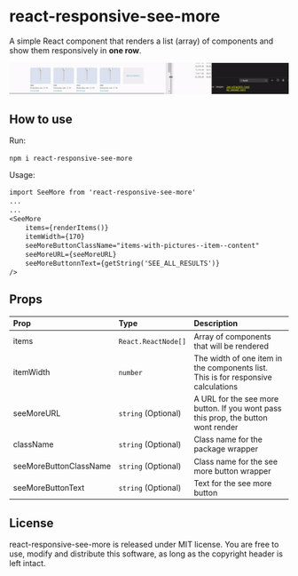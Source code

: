 # react-responsive-see-more

A simple React component that renders a list (array) of components and show them responsively in **one row**.

![React See More example](/example/example.gif)

## How to use

Run:

`npm i react-responsive-see-more`

Usage:

```
import SeeMore from 'react-responsive-see-more'
...
...
<SeeMore
    items={renderItems()}
    itemWidth={170}
    seeMoreButtonClassName="items-with-pictures--item--content"
    seeMoreURL={seeMoreURL}
    seeMoreButtonnText={getString('SEE_ALL_RESULTS')}
/>
```

## Props

| Prop                   | Type                | Description                                                                       |
| :--------------------- | :------------------ | :-------------------------------------------------------------------------------- |
| items                  | `React.ReactNode[]` | Array of components that will be rendered                                         |
| itemWidth              | `number`            | The width of one item in the components list. This is for responsive calculations |
| seeMoreURL             | `string` (Optional) | A URL for the see more button. If you wont pass this prop, the button wont render |
| className              | `string` (Optional) | Class name for the package wrapper                                                |
| seeMoreButtonClassName | `string` (Optional) | Class name for the see more button wrapper                                        |
| seeMoreButtonText      | `string` (Optional) | Text for the see more button                                                      |

## License

react-responsive-see-more is released under MIT license. You are free to use, modify and distribute this software, as long as the copyright header is left intact.
